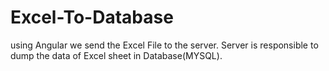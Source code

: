 # Excel-To-Database
using Angular we send the Excel File to the server.
Server is responsible to dump the data of Excel sheet in Database(MYSQL).
